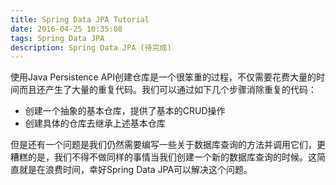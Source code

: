 ```yaml
---
title: Spring Data JPA Tutorial
date: 2016-04-25 10:35:08
tags: Spring Data JPA
description: Spring Data JPA (待完成)
---
```


使用Java Persistence API创建仓库是一个很笨重的过程，不仅需要花费大量的时间而且还产生了大量的重复代码。我们可以通过如下几个步骤消除重复的代码：

* 创建一个抽象的基本仓库，提供了基本的CRUD操作
* 创建具体的仓库去继承上述基本仓库

但是还有一个问题是我们仍然需要编写一些关于数据库查询的方法并调用它们，更糟糕的是，我们不得不做同样的事情当我们创建一个新的数据库查询的时候。这简直就是在浪费时间，幸好Spring Data JPA可以解决这个问题。
